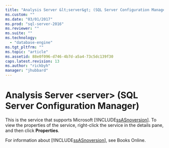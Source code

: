 ```yaml
---
title: "Analysis Server &lt;server&gt; (SQL Server Configuration Manager) | Microsoft Docs"
ms.custom: ""
ms.date: "03/01/2017"
ms.prod: "sql-server-2016"
ms.reviewer: ""
ms.suite: ""
ms.technology: 
  - "database-engine"
ms.tgt_pltfrm: ""
ms.topic: "article"
ms.assetid: 88e0f096-d746-4b7d-a5a4-73c5dc139f30
caps.latest.revision: 13
ms.author: "rickbyh"
manager: "jhubbard"
---
```

# Analysis Server &lt;server&gt; (SQL Server Configuration Manager)
  This is the service that supports Microsoft [!INCLUDE[ssASnoversion](../../a9notintoc/includes/ssasnoversion-md.md)]. To view the properties of the service, right-click the service in the details pane, and then click **Properties**.  
  
 For information about [!INCLUDE[ssASnoversion](../../a9notintoc/includes/ssasnoversion-md.md)], see Books Online.  
  
  
